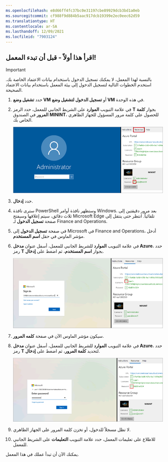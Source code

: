 ```yaml
---
ms.openlocfilehash: e8d66ff4fc37bc0e31197cbe89929dcb3bd1a0eb
ms.sourcegitcommit: cf988f9d884b5aac917dcb19399e2ec0eec62d59
ms.translationtype: HT
ms.contentlocale: ar-SA
ms.lasthandoff: 12/09/2021
ms.locfileid: "7903124"
---
```

## <a name="read-this-first---before-you-start-the-lab"></a>اقرأ هذا أولاً - قبل أن تبدء المعمل! 

> [!IMPORTANT]
> بالنسبة لهذا المعمل، لا يمكنك تسجيل الدخول باستخدام بيانات الاعتماد الخاصة بك. استخدم الخطوات التالية لتسجيل الدخول إلى بيئة المعمل باستخدام بيانات الاعتماد الصحيحة. 

1. حدد **تشغيل وضع VM** أو **تسجيل الدخول لتشغيل وضع VM** في هذه الوحدة. 
2. في علامة التبويب **الموارد** على الشريط الجانبي للمعمل، حدد الرمز **T** بجوار **كلمة المرور** في الصندوق **MININT**، للحصول على كلمة مرور المسؤول للجهاز الظاهري الخاص بك.

    ![لقطة شاشة لكلمة مرور المسؤول.](../includes/admin-logon-2.png) 

3. حدد **إدخال**. 
4. سترى نافذة PowerShell وستظهر نافذة أوامر Windows. بعد مرور دقيقتين إلى ثلاث دقائق، سيتم إغلاقها وسيفتح Microsoft Edge تلقائياً. انتظر حتى ينتقل إلى صفحة **تسجيل الدخول** لـ Finance and Operations. 
5. في صفحة **تسجيل الدخول** إلى Microsoft في Finance and Operations، أدخل مؤشر الماوس في حقل **اسم المستخدم**. 
6. في علامة التبويب **الموارد** للشريط الجانبي للمعمل، أسفل عنوان **مدخل Azure**، حدد رمز **T** بجوار **اسم المستخدم**، ثم اضغط على **إدخال**. 

    ![لقطة شاشة لحقل اسم المستخدم ومربع حوار تسجيل الدخول الذي يظهر.](../includes/username-2.png) 

7. سيكون مؤشر الماوس الآن في صفحة **كلمه المرور**.
8. في علامة التبويب **الموارد** للشريط الجانبي للمعمل، أسفل عنوان **مدخل Azure**، حدد رمز **T** لتحديد **كلمة المرور**، ثم اضغط على **إدخال**. 


    ![لقطة شاشة لحقل كلمة المرور ومربع الحوار إدخال كلمة المرور الذي يظهر.](../includes/password-2.png) 

9. لا تظل مسجلاً للدخول، أو تخزن كلمة المرور على الجهاز الظاهري.
10. للاطلاع على تعليمات المعمل، حدد علامة التبويب **التعليمات** على الشريط الجانبي للمعمل.

يمكنك الآن أن تبدأ عملك في هذا المعمل. 

